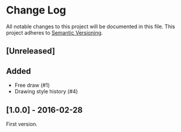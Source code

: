 # Change Log
All notable changes to this project will be documented in this file.
This project adheres to [Semantic Versioning](http://semver.org/).

## [Unreleased]
## Added
- Free draw (#1)
- Drawing style history (#4)

## [1.0.0] - 2016-02-28
First version.
